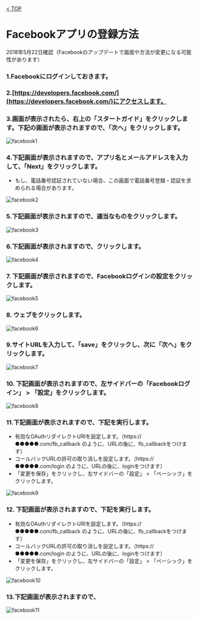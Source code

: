 [< TOP](/README.md)

# Facebookアプリの登録方法
2018年5月22日確認（Facebookのアップデートで画面や方法が変更になる可能性があります）

### 1.Facebookにログインしておきます。
### 2.[https://developers.facebook.com/](https://developers.facebook.com/)にアクセスします。
### 3.画面が表示されたら、右上の「スタートガイド」をクリックします。下記の画面が表示されますので、「次へ」をクリックします。
![facebook1](https://user-images.githubusercontent.com/28310715/40358439-374a3066-5dfa-11e8-93b9-715981d29940.png)

### 4.下記画面が表示されますので、アプリ名とメールアドレスを入力して、「Next」をクリックします。
- もし、電話番号認証されていない場合、この画面で電話番号登録・認証を求められる場合があります。

![facebook2](https://user-images.githubusercontent.com/28310715/40358449-41712950-5dfa-11e8-96e7-fbc257b1b2d4.png)

### 5.下記画面が表示されますので、適当なものをクリックします。
![facebook3](https://user-images.githubusercontent.com/28310715/40358461-4a280622-5dfa-11e8-94c9-f4f43c69b24e.png)

### 6.下記画面が表示されますので、クリックします。
![facebook4](https://user-images.githubusercontent.com/28310715/40358478-589f1e98-5dfa-11e8-8817-807c9ad4835a.png)
### 7. 下記画面が表示されますので、Facebookログインの設定をクリックします。
![facebook5](https://user-images.githubusercontent.com/28310715/40358602-c3269336-5dfa-11e8-99b6-12d2385d4811.png)
### 8. ウェブをクリックします。
![facebook6](https://user-images.githubusercontent.com/28310715/40358651-ec189c80-5dfa-11e8-80a2-12ea1d6f6e69.png)
### 9.サイトURLを入力して、「save」をクリックし、次に「次へ」をクリックします。
![facebook7](https://user-images.githubusercontent.com/28310715/40358729-39c79a80-5dfb-11e8-8a3f-c866c4d950fb.png)
### 10. 下記画面が表示されますので、左サイドバーの「Facebookログイン」 > 「設定」をクリックします。
![facebook8](https://user-images.githubusercontent.com/28310715/40358836-91c8d96a-5dfb-11e8-9d9e-9bd7e29848d8.png)
### 11.下記画面が表示されますので、下記を実行します。
- 有効なOAuthリダイレクトURIを設定します。（https://●●●●●.com/fb_callback のように、URLの後に、fb_callbackをつけます）
- コールバックURLの許可の取り消しを設定します。（https://●●●●●.com/login のように、URLの後に、loginをつけます）
- 「変更を保存」をクリックし、左サイドバーの「設定」 > 「ベーシック」をクリックします。

![facebook9](https://user-images.githubusercontent.com/28310715/40359158-ab4a9166-5dfc-11e8-9217-11e3a7153c36.png)

### 12. 下記画面が表示されますので、下記を実行します。
- 有効なOAuthリダイレクトURIを設定します。（https://●●●●●.com/fb_callback のように、URLの後に、fb_callbackをつけます）
- コールバックURLの許可の取り消しを設定します。（https://●●●●●.com/login のように、URLの後に、loginをつけます）
- 「変更を保存」をクリックし、左サイドバーの「設定」 > 「ベーシック」をクリックします。

![facebook10](https://user-images.githubusercontent.com/28310715/40359422-ab21d734-5dfd-11e8-8b23-a5e8914ed4b0.png)

### 13.下記画面が表示されますので、
![facebook11](https://user-images.githubusercontent.com/28310715/40359463-cc4ad884-5dfd-11e8-8f4f-1110aad2a700.png)
